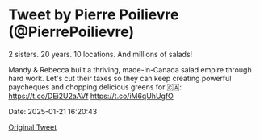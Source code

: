 # Tweet by Pierre Poilievre (@PierrePoilievre)

2 sisters. 20 years. 10 locations. And millions of salads! 

Mandy &amp; Rebecca built a thriving, made-in-Canada salad empire through hard work. Let's cut their taxes so they can keep creating powerful paycheques and chopping delicious greens for 🇨🇦: https://t.co/DEi2U2aAVf https://t.co/iM6qUhUgfO

Date: 2025-01-21 16:20:43

[Original Tweet](https://x.com/PierrePoilievre/status/1881738705435803813)
